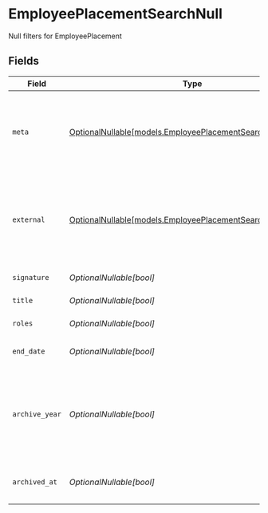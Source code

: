 # EmployeePlacementSearchNull

Null filters for EmployeePlacement


## Fields

| Field                                                                                                                                                           | Type                                                                                                                                                            | Required                                                                                                                                                        | Description                                                                                                                                                     | Example                                                                                                                                                         |
| --------------------------------------------------------------------------------------------------------------------------------------------------------------- | --------------------------------------------------------------------------------------------------------------------------------------------------------------- | --------------------------------------------------------------------------------------------------------------------------------------------------------------- | --------------------------------------------------------------------------------------------------------------------------------------------------------------- | --------------------------------------------------------------------------------------------------------------------------------------------------------------- |
| `meta`                                                                                                                                                          | [OptionalNullable[models.EmployeePlacementSearchNullMeta]](../models/employeeplacementsearchnullmeta.md)                                                        | :heavy_minus_sign:                                                                                                                                              | Metadata information for the EmployeePlacement                                                                                                                  | {<br/>"createdBy": true,<br/>"updatedAt": true,<br/>"updatedBy": true<br/>}                                                                                     |
| `external`                                                                                                                                                      | [OptionalNullable[models.EmployeePlacementSearchNullExternal]](../models/employeeplacementsearchnullexternal.md)                                                | :heavy_minus_sign:                                                                                                                                              | External is a reusable object that can be used to store external information about the guardian from another system, used for third-party integration tracking. | {<br/>"sourceID": true,<br/>"source": true<br/>}                                                                                                                |
| `signature`                                                                                                                                                     | *OptionalNullable[bool]*                                                                                                                                        | :heavy_minus_sign:                                                                                                                                              | The signature of the employee                                                                                                                                   | true                                                                                                                                                            |
| `title`                                                                                                                                                         | *OptionalNullable[bool]*                                                                                                                                        | :heavy_minus_sign:                                                                                                                                              | The title of the employee                                                                                                                                       | true                                                                                                                                                            |
| `roles`                                                                                                                                                         | *OptionalNullable[bool]*                                                                                                                                        | :heavy_minus_sign:                                                                                                                                              | The roles of the employee                                                                                                                                       | true                                                                                                                                                            |
| `end_date`                                                                                                                                                      | *OptionalNullable[bool]*                                                                                                                                        | :heavy_minus_sign:                                                                                                                                              | The end date of the placement for the employee                                                                                                                  | true                                                                                                                                                            |
| `archive_year`                                                                                                                                                  | *OptionalNullable[bool]*                                                                                                                                        | :heavy_minus_sign:                                                                                                                                              | The year the placement was archived for the employee, in the format YYYY_YYYY where the first year is the autumn and the second year is the spring.             | true                                                                                                                                                            |
| `archived_at`                                                                                                                                                   | *OptionalNullable[bool]*                                                                                                                                        | :heavy_minus_sign:                                                                                                                                              | The timestamp the placement was archived for the employee                                                                                                       | true                                                                                                                                                            |